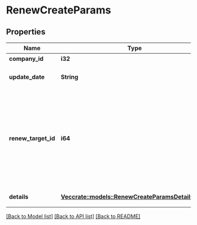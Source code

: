 # RenewCreateParams

## Properties

Name | Type | Description | Notes
------------ | ------------- | ------------- | -------------
**company_id** | **i32** | 事業所ID | 
**update_date** | **String** | 更新日 (yyyy-mm-dd) | 
**renew_target_id** | **i64** | +更新対象行ID (details(取引の明細行), accruals(債権債務行), renewsのdetails(+更新の明細行)のIDを指定)  | 
**details** | [**Vec<crate::models::RenewCreateParamsDetailsInner>**](renewCreateParams_details_inner.md) | +更新の明細行 | 

[[Back to Model list]](../README.md#documentation-for-models) [[Back to API list]](../README.md#documentation-for-api-endpoints) [[Back to README]](../README.md)


